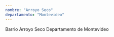 ```yaml
---
nombre: "Arroyo Seco"
departamento: "Montevideo"
---
```


Barrio Arroyo Seco
Departamento de Montevideo
